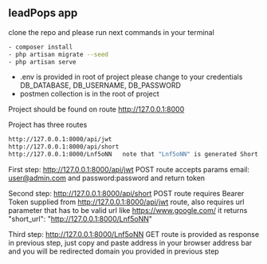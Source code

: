 
## leadPops app


clone the repo and please run next commands in your terminal

```sh
- composer install
- php artisan migrate --seed
- php artisan serve
```
- .env is provided in root of project please change to your credentials DB_DATABASE, DB_USERNAME, DB_PASSWORD
- postmen collection is in the root of project

Project should be found on route http://127.0.0.1:8000

Project has three routes
```sh
http://127.0.0.1:8000/api/jwt
http://127.0.0.1:8000/api/short
http://127.0.0.1:8000/Lnf5oNN   note that "Lnf5oNN" is generated Short url

```

First step:
http://127.0.0.1:8000/api/jwt POST route accepts params email: user@admin.com and password:password and return token

Second step:
http://127.0.0.1:8000/api/short POST route requires Bearer Token supplied from http://127.0.0.1:8000/api/jwt route,
also requires url parameter that has to be valid url like https://www.google.com/
it returns "short_url": "http://127.0.0.1:8000/Lnf5oNN"

Third step:
http://127.0.0.1:8000/Lnf5oNN GET route is provided as response in previous step, just copy and paste address in your browser address bar and you will be redirected domain you provided in previous step

